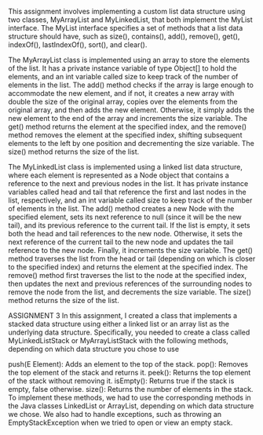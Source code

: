 This assignment involves implementing a custom list data structure using two classes, MyArrayList and MyLinkedList, that both implement the MyList interface. The MyList interface specifies a set of methods that a list data structure should have, such as size(), contains(), add(), remove(), get(), indexOf(), lastIndexOf(), sort(), and clear().

The MyArrayList class is implemented using an array to store the elements of the list. It has a private instance variable of type Object[] to hold the elements, and an int variable called size to keep track of the number of elements in the list. The add() method checks if the array is large enough to accommodate the new element, and if not, it creates a new array with double the size of the original array, copies over the elements from the original array, and then adds the new element. Otherwise, it simply adds the new element to the end of the array and increments the size variable. The get() method returns the element at the specified index, and the remove() method removes the element at the specified index, shifting subsequent elements to the left by one position and decrementing the size variable. The size() method returns the size of the list.

The MyLinkedList class is implemented using a linked list data structure, where each element is represented as a Node object that contains a reference to the next and previous nodes in the list. It has private instance variables called head and tail that reference the first and last nodes in the list, respectively, and an int variable called size to keep track of the number of elements in the list. The add() method creates a new Node with the specified element, sets its next reference to null (since it will be the new tail), and its previous reference to the current tail. If the list is empty, it sets both the head and tail references to the new node. Otherwise, it sets the next reference of the current tail to the new node and updates the tail reference to the new node. Finally, it increments the size variable. The get() method traverses the list from the head or tail (depending on which is closer to the specified index) and returns the element at the specified index. The remove() method first traverses the list to the node at the specified index, then updates the next and previous references of the surrounding nodes to remove the node from the list, and decrements the size variable. The size() method returns the size of the list.




ASSIGNMENT 3
In this assignment, I created a class that implements a stacked data structure using either a linked list or an array list as the underlying data structure. Specifically, you needed to create a class called MyLinkedListStack or MyArrayListStack with the following methods, depending on which data structure you chose to use

push(E Element): Adds an element to the top of the stack.
pop(): Removes the top element of the stack and returns it.
peek(): Returns the top element of the stack without removing it.
isEmpty(): Returns true if the stack is empty, false otherwise.
size(): Returns the number of elements in the stack.
To implement these methods, we had to use the corresponding methods in the Java classes LinkedList or ArrayList, depending on which data structure we chose. We also had to handle exceptions, such as throwing an EmptyStackException when we tried to open or view an empty stack.
